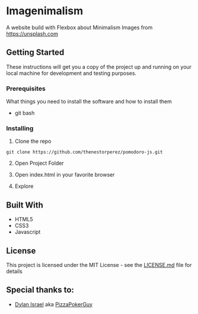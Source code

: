 # Imagenimalism
A website build with Flexbox about Minimalism Images from https://unsplash.com

## Getting Started

These instructions will get you a copy of the project up and running on your local machine for development and testing purposes.

### Prerequisites

What things you need to install the software and how to install them

- git bash


### Installing

1. Clone the repo

```
git clone https://github.com/thenestorperez/pomodoro-js.git
```

2. Open Project Folder

3. Open index.html in your favorite browser

4. Explore

## Built With

* HTML5
* CSS3
* Javascript

## License

This project is licensed under the MIT License - see the [LICENSE.md](LICENSE.md) file for details

## Special thanks to:

* [Dylan Israel](https://twitter.com/PizzaPokerGuy) aka [PizzaPokerGuy](https://github.com/PizzaPokerGuy)
